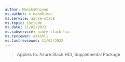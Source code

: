 ```yaml
---
author: ManikaDhiman
ms.author: v-mandhiman
ms.service: azure-stack
ms.topic: include
ms.date: 11/02/2022
ms.subservice: azure-stack-hci
ms.reviewer: alkohli
ms.lastreviewed: 11/02/2022
---
```


> Applies to: Azure Stack HCI, Supplemental Package
